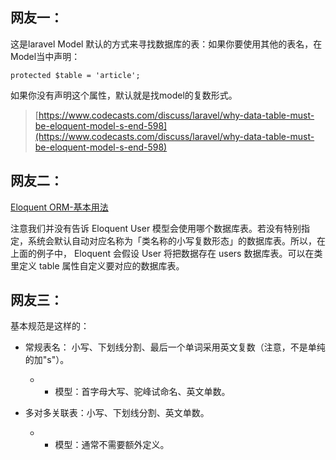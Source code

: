 ## **网友一：**

这是laravel Model 默认的方式来寻找数据库的表：如果你要使用其他的表名，在Model当中声明：

```
protected $table = 'article';
```

如果你没有声明这个属性，默认就是找model的复数形式。

> [https://www.codecasts.com/discuss/laravel/why-data-table-must-be-eloquent-model-s-end-598](https://www.codecasts.com/discuss/laravel/why-data-table-must-be-eloquent-model-s-end-598)

## **网友二：**

[Eloquent ORM-基本用法](http://v4.golaravel.com/docs/4.2/eloquent#basic-usage)

注意我们并没有告诉 Eloquent User 模型会使用哪个数据库表。若没有特别指定，系统会默认自动对应名称为「类名称的小写复数形态」的数据库表。所以，在上面的例子中， Eloquent 会假设 User 将把数据存在 users 数据库表。可以在类里定义 table 属性自定义要对应的数据库表。

## **网友三：**

基本规范是这样的：

* 常规表名： 小写、下划线分割、最后一个单词采用英文复数（注意，不是单纯的加"s"）。

  * * 模型：首字母大写、驼峰试命名、英文单数。

* 多对多关联表：小写、下划线分割、英文单数。

  * * 模型：通常不需要额外定义。



